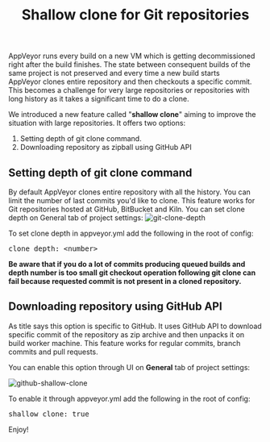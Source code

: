 ﻿---
layout: post
title: Shallow clone for Git repositories
---

AppVeyor runs every build on a new VM which is getting decommissioned right after the build finishes. The state between consequent builds of the same project is not preserved and every time a new build starts AppVeyor clones entire repository and then checkouts a specific commit. This becomes a challenge for very large repositories or repositories with long history as it takes a significant time to do a clone.

We introduced a new feature called "<strong>shallow clone</strong>" aiming to improve the situation with large repositories. It offers two options:
<ol>
    <li>Setting depth of git clone command.</li>
    <li>Downloading repository as zipball using GitHub API</li>
</ol>
<h2>Setting depth of git clone command</h2>
By default AppVeyor clones entire repository with all the history. You can limit the number of last commits you'd like to clone. This feature works for Git repositories hosted at GitHub, BitBucket and Kiln. You can set clone depth on General tab of project settings:

<img src="/site/_posts/images/shallow-clone/git-clone-depth.png" alt="git-clone-depth" />

To set clone depth in appveyor.yml add the following in the root of config:
<pre>clone_depth: &lt;number&gt;</pre>
<strong>Be aware that if you do a lot of commits producing queued builds and depth number is too small git checkout operation following git clone can fail because requested commit is not present in a cloned repository.</strong>
<h2>Downloading repository using GitHub API</h2>
As title says this option is specific to GitHub. It uses GitHub API to download specific commit of the repository as zip archive and then unpacks it on build worker machine. This feature works for regular commits, branch commits and pull requests.

You can enable this option through UI on <strong>General</strong> tab of project settings:

<img src="/site/_posts/images/shallow-clone/github-shallow-clone.png" alt="github-shallow-clone" />

To enable it through appveyor.yml add the following in the root of config:
<pre>shallow_clone: true</pre>
Enjoy!